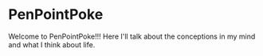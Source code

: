 # PenPointPoke

Welcome to PenPointPoke!!!
Here I'll talk about the conceptions in my mind and what I think about life.
